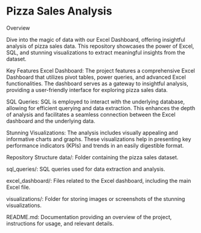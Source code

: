 # Pizza Sales Analysis
Overview

Dive into the magic of data with our Excel Dashboard, offering insightful analysis of pizza sales data. This repository showcases the power of Excel, SQL, and stunning visualizations to extract meaningful insights from the dataset.

Key Features
Excel Dashboard: The project features a comprehensive Excel Dashboard that utilizes pivot tables, power queries, and advanced Excel functionalities. The dashboard serves as a gateway to insightful analysis, providing a user-friendly interface for exploring pizza sales data.

SQL Queries: SQL is employed to interact with the underlying database, allowing for efficient querying and data extraction. This enhances the depth of analysis and facilitates a seamless connection between the Excel dashboard and the underlying data.

Stunning Visualizations: The analysis includes visually appealing and informative charts and graphs. These visualizations help in presenting key performance indicators (KPIs) and trends in an easily digestible format.

Repository Structure
data/: Folder containing the pizza sales dataset.

sql_queries/: SQL queries used for data extraction and analysis.

excel_dashboard/: Files related to the Excel dashboard, including the main Excel file.

visualizations/: Folder for storing images or screenshots of the stunning visualizations.

README.md: Documentation providing an overview of the project, instructions for usage, and relevant details.
